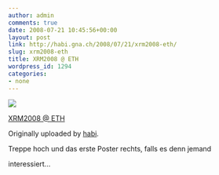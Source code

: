 ```yaml
---
author: admin
comments: true
date: 2008-07-21 10:45:56+00:00
layout: post
link: http://habi.gna.ch/2008/07/21/xrm2008-eth/
slug: xrm2008-eth
title: XRM2008 @ ETH
wordpress_id: 1294
categories:
- none
---
```



 [![](http://farm4.static.flickr.com/3025/2688139197_e9604884a3_m.jpg)](http://www.flickr.com/photos/habi/2688139197/)
   

 
  [XRM2008 @ ETH](http://www.flickr.com/photos/habi/2688139197/)
    

  Originally uploaded by [habi](http://www.flickr.com/people/habi/).
 



Treppe hoch und das erste Poster rechts, falls es denn jemand  

interessiert...
  

